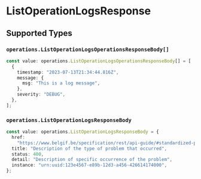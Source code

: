 # ListOperationLogsResponse


## Supported Types

### `operations.ListOperationLogsOperationsResponseBody[]`

```typescript
const value: operations.ListOperationLogsOperationsResponseBody[] = [
  {
    timestamp: "2023-07-13T21:34:44.816Z",
    message: {
      msg: "This is a log message",
    },
    severity: "DEBUG",
  },
];
```

### `operations.ListOperationLogsResponseBody`

```typescript
const value: operations.ListOperationLogsResponseBody = {
  href:
    "https://www.belgif.be/specification/rest/api-guide/#standardized-problem-types",
  title: "Description of the type of problem that occurred",
  status: 400,
  detail: "Description of specific occurrence of the problem",
  instance: "urn:uuid:123e4567-e89b-12d3-a456-426614174000",
};
```

